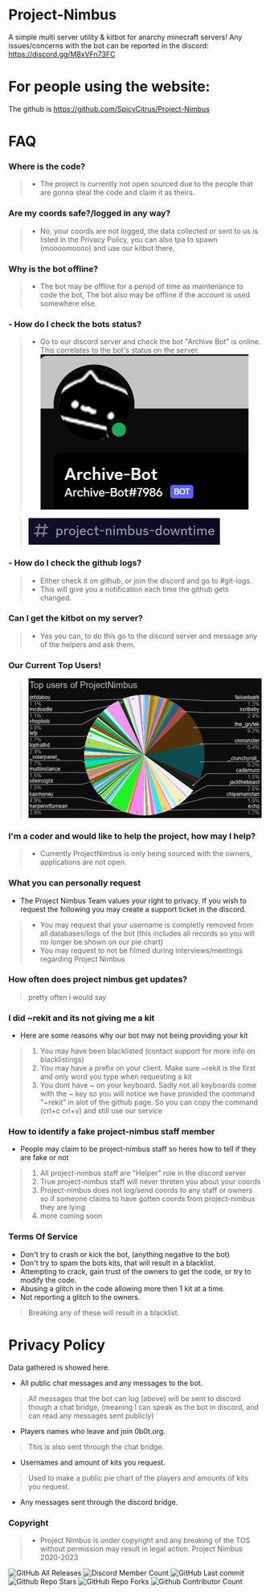 # Project-Nimbus
A simple multi server utility & kitbot for anarchy minecraft servers!
Any issues/concerns with the bot can be reported in the discord: https://discord.gg/M8xVFn73FC
# For people using the website:
The github is https://github.com/SpicyCitrus/Project-Nimbus
# FAQ
### Where is the code?
> - The project is currently not open sourced due to the people that are gonna steal the code and claim it as theirs.
### Are my coords safe?/logged in any way?
>  - No, your coords are not logged, the data collected or sent to us is listed in the Privacy Policy, you can also tpa to spawn (moooomoooo) and use our kitbot there,
### Why is the bot offline?
>  - The bot may be offline for a period of time as maintenance to code the bot, The bot also may be offline if the account is used somewhere else.
### - How do I check the bots status?
> - Go to our discord server and check the bot "Archive Bot" is online. This correlates to the bot's status on the server.
> ![](Images/discordbot.png)

> ![](Images/projectnimbusdowntime.png)
### - How do I check the github logs?
> - Either check it on github, or join the discord and go to #git-logs.
> - This will give you a notification each time the github gets changed.
> 
### Can I get the kitbot on my server?
> - Yes you can, to do this go to the discord server and message any of the helpers and ask them.
### Our Current Top Users!
> ![projectnimbusstats](Images/9.14.2023.png)
### I'm a coder and would like to help the project, how may I help?
> - Currently ProjectNimbus is only being sourced with the owners, applications are not open.
### What you can personally request
- The Project Nimbus Team values your right to privacy. If you wish to request the following you may create a support ticket in the discord.
> - You may request that your username is completly removed from all databases/logs of the bot (this includes all records so you will no longer be shown on our pie chart)
> - You may request to not be filmed during interviews/meetings regarding Project Nimbus
### How often does project nimbus get updates?
> pretty often i would say
### I did ~rekit and its not giving me a kit
- Here are some reasons why our bot may not being providing your kit
> 1. You may have been blacklisted (contact support for more info on blacklistings)
> 2. You may have a prefix on your client. Make sure ~rekit is the first and only word you type when requesting a kit
> 3. You dont have ~ on your keyboard. Sadly not all keyboards come with the ~ key so you will notice we have provided the command "~rekit" in alot of the github page. So you can copy the command (crl+c crl+v) and still use our service 
### How to identify a fake project-nimbus staff member
- People may claim to be project-nimbus staff so heres how to tell if they are fake or not
> 1. All project-nimbus staff are "Helper" role in the discord server
> 2. True project-nimbus staff will never threten you about your coords
> 3. Project-nimbus does not log/send coords to any staff or owners so if someone claims to have gotten coords from project-nimbus they are lying
> 4. more coming soon
### Terms Of Service
- Don't try to crash or kick the bot, (anything negative to the bot)
- Don't try to spam the bots kits, that will result in a blacklist.
- Attempting to crack, gain trust of the owners to get the code, or try to modify the code.
- Abusing a glitch in the code allowing more then 1 kit at a time.
- Not reporting a glitch to the owners.
> Breaking any of these will result in a blacklist.
# Privacy Policy
Data gathered is showed here.
- All public chat messages and any messages to the bot.
> All messages that the bot can log (above) will be sent to discord though a chat bridge, (meaning I can speak as the bot in discord, and can read any messages sent publicly)
- Players names who leave and join 0b0t.org.
> This is also sent through the chat bridge.
- Usernames and amount of kits you request.
> Used to make a public pie chart of the players and amounts of kits you request.
- Any messages sent through the discord bridge.
### Copyright
> - Project Nimbus is under copyright and any breaking of the TOS without permission may result in legal action. 
> Project Nimbus 2020-2023

![GitHub All Releases](https://img.shields.io/github/downloads/SpicyCitrus/Project-Nimbus/total?style=flat-square)
![Discord Member Count](https://img.shields.io/discord/1074057479312396298?style=flat-square)
![GitHub Last commit](https://img.shields.io/github/last-commit/SpicyCitrus/Project-Nimbus?style=flat-square)
![Github Repo Stars](https://img.shields.io/github/stars/SpicyCitrus/Project-Nimbus)
![GitHub Repo Forks](https://img.shields.io/github/forks/SpicyCitrus/Project-Nimbus)
![Github Contributor Count](https://img.shields.io/github/contributors/SpicyCitrus/Project-Nimbus)


